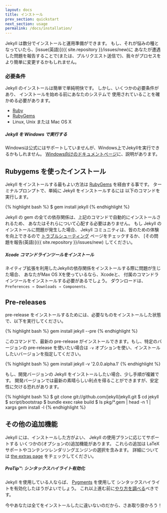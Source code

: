 ```yaml
---
layout: docs
title: インストール
prev_section: quickstart
next_section: usage
permalink: /docs/installation/
---
```


<!--original
---
layout: docs
title: Installation
prev_section: quickstart
next_section: usage
permalink: /docs/installation/
---
-->

Jekyll は数分でインストールと運用準備ができます。
もし、それが悩みの種となっていたら、[issue(英語)]({{ site.repository }}/issues/new)に
あなたが遭遇した問題を報告することで(または、プルリクエスト送信で)、我々がプロセスを
より簡単に変更するかもしれません。

<!--original
Getting Jekyll installed and ready-to-go should only take a few minutes. If it
ever becomes a pain in the ass, please [file an
issue]({{ site.repository }}/issues/new) (or submit a pull request)
describing the issue you encountered and how we might make the process easier.
-->

### 必要条件

<!--original
### Requirements
-->

Jekyll のインストールは簡単で単純明快です。
しかし、いくつかの必要条件があり、
インストールを始める前にあなたのシステムで
使用されていることを確かめる必要があります。

<!--original
Installing Jekyll is easy and straight-forward, but there are a few requirements
you’ll need to make sure your system has before you start.
-->

- [Ruby](http://www.ruby-lang.org/en/downloads/)
- [RubyGems](http://rubygems.org/pages/download)
- Linux, Unix または Mac OS X

<!--original
- [Ruby](http://www.ruby-lang.org/en/downloads/)
- [RubyGems](http://rubygems.org/pages/download)
- Linux, Unix, or Mac OS X
-->

<div class="note info">
  <h5>Jekyll を Windows で実行する</h5>
  <p>
    Windowsは公式にはサポートしていませんが、Windows上でJekyllを実行できるかもしれません。
    <a href="../windows/#installation">Windows向けのドキュメントページ</a>に、説明があります。
  </p>
</div>

<!--original
<div class="note info">
  <h5>Running Jekyll on Windows</h5>
  <p>
    While Windows is not officially supported, it is possible to get it running
    on Windows. Special instructions can be found on our
    <a href="../windows/#installation">Windows-specific docs page</a>.
  </p>
</div>
-->

## Rubygems を使ったインストール

<!--original
## Install with RubyGems
-->

Jekyll をインストールする最もよい方法は
[RubyGems](http://docs.rubygems.org/read/chapter/3) を経由する事です。
ターミナルプロンプトで、単純に Jekyll をインストールするには
以下のコマンドを実行します。

<!--original
The best way to install Jekyll is via
[RubyGems](http://docs.rubygems.org/read/chapter/3). At the terminal prompt,
simply run the following command to install Jekyll:
-->

{% highlight bash %}
$ gem install jekyll
{% endhighlight %}

<!--original
{% highlight bash %}
$ gem install jekyll
{% endhighlight %}
-->

Jekyll の gem の全ての依存関係は、上記のコマンドで自動的にインストールされるため、
あなたはそれらについて心配する必要はありません。
もし Jekyll のインストールに問題が発生した場合、
Jekyll コミュニティは、皆のための体験を向上できるので
[トラブルシューティング](../troubleshooting/) ページをチェックするか、
[その問題を報告(英語)]({{ site.repository }}/issues/new) してください。

<!--original
All of Jekyll’s gem dependencies are automatically installed by the above
command, so you won’t have to worry about them at all. If you have problems
installing Jekyll, check out the [troubleshooting](../troubleshooting/) page or
[report an issue]({{ site.repository }}/issues/new) so the Jekyll
community can improve the experience for everyone.
-->

<div class="note info">
  <h5>Xcode コマンドラインツールをインストール</h5>
  <p>
    ネイティブ拡張を利用したJekyllの依存関係をインストールする際に問題が生じた場合、
    あなたがMax OS Xを使っているなら、Xcodeと、
    付属のコマンドラインツールをインストールする必要があるでしょう。
    ダウンロードは、
    <code>Preferences &#8594; Downloads &#8594; Components</code>.
  </p>
</div>

<!--original
<div class="note info">
  <h5>Installing Xcode Command-Line Tools</h5>
  <p>
    If you run into issues installing Jekyll's dependencies which make use of
    native extensions and are using Mac OS X, you will need to install Xcode
    and the Command-Line Tools it ships with. Download in
    <code>Preferences &#8594; Downloads &#8594; Components</code>.
  </p>
</div>
-->

## Pre-releases

<!--original
## Pre-releases
-->

pre-release をインストールするためには、必要なものをインストールした状態で、以下を実行してください。

<!--original
In order to install a pre-release, make sure you have all the requirements
installed properly and run:
-->

{% highlight bash %}
gem install jekyll --pre
{% endhighlight %}

<!--original
{% highlight bash %}
gem install jekyll --pre
{% endhighlight %}
-->

このコマンドで、最新の pre-release がインストールできます。もし、特定のバージョンの pre-release を使いたい場合は `-v` オプションを使い、インストールしたいバージョンを指定してください。

<!--original
This will install the latest pre-release. If you want a particular pre-release,
use the `-v` switch to indicate the version you'd like to install:
-->

{% highlight bash %}
gem install jekyll -v '2.0.0.alpha.1'
{% endhighlight %}

<!--original
{% highlight bash %}
gem install jekyll -v '2.0.0.alpha.1'
{% endhighlight %}
-->

もし、開発バージョンの Jekyll をインストールしたい場合、少し手順が複雑です。
開発バージョンでは最新の素晴らしい利点を得ることができますが、安定性に欠ける恐れがあります。

<!--original
If you'd like to install a development version of Jekyll, the process is a bit
more involved. This gives you the advantage of having the latest and greatest,
but may be unstable.
-->

{% highlight bash %}
$ git clone git://github.com/jekyll/jekyll.git
$ cd jekyll
$ script/bootstrap
$ bundle exec rake build
$ ls pkg/*.gem | head -n 1 | xargs gem install -l
{% endhighlight %}

<!--original
{% highlight bash %}
$ git clone git://github.com/jekyll/jekyll.git
$ cd jekyll
$ script/bootstrap
$ bundle exec rake build
$ ls pkg/*.gem | head -n 1 | xargs gem install -l
{% endhighlight %}
-->

## その他の追加機能

<!--original
## Optional Extras
-->

Jekyll には、インストールした方がよい、 Jekyll の使用プランに応じてサポートする
いくつかの(オプションの)追加機能があります。
これらの追加は LaTeX サポートやコンテンツレンダリングエンジンの選択を含みます。
詳細については [the extras page](../extras/) をチェックしてください。

<!--original
There are a number of (optional) extra features that Jekyll supports that you
may want to install, depending on how you plan to use Jekyll. These extras
include LaTeX support, and the use of alternative content rendering engines.
Check out [the extras page](../extras/) for more information.
-->

<div class="note">
  <h5>ProTip™: シンタックスハイライト有効化</h5>
  <p>
    Jekyll を使用している人ならば、 <a href="http://pygments.org/">Pygments</a> を使用して
    シンタックスハイライトを有効化したほうがよいでしょう。
    これ以上進む前に<a href="../templates/#code-snippet-highlighting">やり方を調べる</a>べきです。
  </p>
</div>

<!--original
<div class="note">
  <h5>ProTip™: Enable Syntax Highlighting</h5>
  <p>
    If you’re the kind of person who is using Jekyll, then chances are you’ll
    want to enable syntax highlighting using <a href="http://pygments.org/">Pygments</a>
    or <a href="https://github.com/jayferd/rouge">Rouge</a>. You should really
    <a href="../templates/#code_snippet_highlighting">check out how to
    do that</a> before you go any farther.
  </p>
</div>
-->

今やあなたは全てをインストールしたに違いないのだから、さあ取り掛かろう！

<!--original
Now that you’ve got everything installed, let’s get to work!
-->
